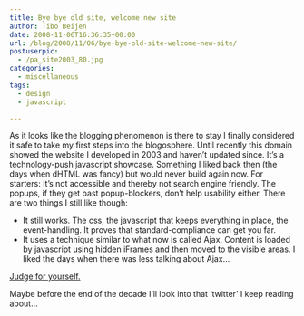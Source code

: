 ```yaml
---
title: Bye bye old site, welcome new site
author: Tibo Beijen
date: 2008-11-06T16:36:35+00:00
url: /blog/2008/11/06/bye-bye-old-site-welcome-new-site/
postuserpic:
  - /pa_site2003_80.jpg
categories:
  - miscellaneous
tags:
  - design
  - javascript

---
```

As it looks like the blogging phenomenon is there to stay I finally considered it safe to take my first steps into the blogosphere. Until recently this domain showed the website I developed in 2003 and haven&#8217;t updated since. It&#8217;s a technology-push javascript showcase. Something I liked back then (the days when dHTML was fancy) but would never build again now. For starters: It&#8217;s not accessible and thereby not search engine friendly. The popups, if they get past popup-blockers, don&#8217;t help usability either. There are two things I still like though: 

  * It still works. The css, the javascript that keeps everything in place, the event-handling. It proves that standard-compliance can get you far.
  * It uses a technique similar to what now is called Ajax. Content is loaded by javascript using hidden iFrames and then moved to the visible areas. I liked the days when there was less talking about Ajax&#8230;

[Judge for yourself.][1]

Maybe before the end of the decade I&#8217;ll look into that &#8216;twitter&#8217; I keep reading about&#8230;

 [1]: http://www.tibobeijen.nl/anno2003/